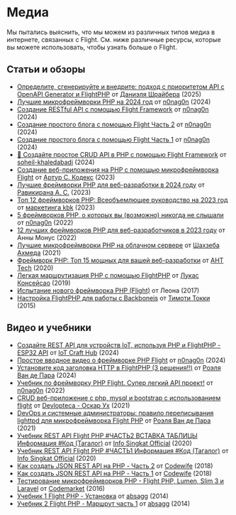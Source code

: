 # Медиа

Мы пытались выяснить, что мы можем из различных типов медиа в интернете, связанных с Flight. См. ниже различные ресурсы, которые вы можете использовать, чтобы узнать больше о Flight.

## Статьи и обзоры

- [Определите, сгенерируйте и внедрите: подход с приоритетом API с OpenAPI Generator и FlightPHP](https://dev.to/danielsc/define-generate-and-implement-an-api-first-approach-with-openapi-generator-and-flightphp-1fb3) от [Даниэля Шрайбера](https://github.com/daniel-sc) (2025)
- [Лучшие микрофреймворки PHP на 2024 год](https://dev.to/n0nag0n/best-php-micro-frameworks-for-2024-19h6) от [n0nag0n](https://github.com/n0nag0n) (2024)
- [Создание RESTful API с помощью Flight Framework](https://dev.to/n0nag0n/creating-a-restful-api-with-flight-framework-56lj) от [n0nag0n](https://github.com/n0nag0n) (2024)
- [Создание простого блога с помощью Flight Часть 2](https://dev.to/n0nag0n/building-a-simple-blog-with-flight-part-2-5acb) от [n0nag0n](https://github.com/n0nag0n) (2024)
- [Создание простого блога с помощью Flight Часть 1](https://dev.to/n0nag0n/building-a-simple-blog-with-flight-part-1-4ap8) от [n0nag0n](https://github.com/n0nag0n) (2024)
- [🚀 Создайте простое CRUD API в PHP с помощью Flight Framework](https://dev.to/soheilkhaledabadi/build-a-simple-crud-api-in-php-with-the-flight-framework-5fnk) от [soheil-khaledabadi](https://dev.to/soheilkhaledabadi) (2024)
- [Создание веб-приложения на PHP с помощью микрофреймворка Flight](https://reintech.io/blog/building-php-web-application-flight-micro-framework) от [Артур C. Кодекс](https://reintech.io/blog/author/arthur-c-codex) (2023)
- [Лучшие фреймворки PHP для веб-разработки в 2024 году](https://www.simplilearn.com/tutorials/php-tutorial/php-framework) от [Равикирана А. С.](https://www.simplilearn.com/tutorials/php-tutorial/php-framework) (2023)
- [Топ 12 фреймворков PHP: Всеобъемлющее руководство на 2023 год](https://marketingkbk1.medium.com/top-12-php-frameworks-a-comprehensive-guide-for-2023-73746e49a1dd) от [маркетинга kbk](https://marketingkbk1.medium.com/) (2023)
- [5 фреймворков PHP, о которых вы (возможно) никогда не слышали](https://dev.to/n0nag0n/5-php-frameworks-youve-probably-never-heard-of-3jc1) от [n0nag0n](https://github.com/n0nag0n) (2022)
- [12 лучших фреймворков PHP для веб-разработчиков в 2023 году](https://raygun.com/blog/top-php-frameworks/) от Анны Монус (2022)
- [Лучшие микрофреймворки PHP на облачном сервере](https://www.cloudways.com/blog/php-micro-framework/) от [Шахзеба Ахмеда](https://www.cloudways.com/blog/author/shahzebahmed/) (2021)
- [Фреймворк PHP: Топ 15 мощных для вашей веб-разработки](https://blog.arrowhitech.com/php-framework-top-15-powerful-ones-for-your-web-development-2020/) от [AHT Tech](https://blog.arrowhitech.com/author/aht-tech/) (2020)
- [Легкая маршрутизация PHP с помощью FlightPHP](https://lucasrconceicao.medium.com/easy-php-routing-with-flightphp-344a86a1a449) от [Лукас Консейсао](https://lucasrconceicao.medium.com/) (2019)
- [Испытание нового фреймворка PHP (Flight)](https://scaledimages.com/post/2017-09-20-trying-out-new-php-framework-flight/) от Леона (2017)
- [Настройка FlightPHP для работы с Backbonejs](https://timothytocci.com/category/flightphp/) от [Тимоти Токки](https://timothytocci.com/author/timothytocci/) (2015)

## Видео и учебники

- [Создайте REST API для устройств IoT, используя PHP и FlightPHP - ESP32 API](https://www.youtube.com/watch?v=VpsuaIH0EiU) от [IoT Craft Hub](https://www.youtube.com/@IoTCraftHub) (2024)
- [Простое вводное видео о фреймворке PHP Flight](https://www.youtube.com/watch?v=VCztp1QLC2c) от [n0nag0n](https://www.youtube.com/@n0nag0n) (2024)
- [Установите код заголовка HTTP в FlightPHP (3 решения!!)](https://www.youtube.com/watch?v=g1i0iy3LqKo) от [Роэля Ван де Пара](https://www.youtube.com/@RoelVandePaar) (2024)
- [Учебник по фреймворку PHP Flight. Супер легкий API проект!](https://www.youtube.com/watch?v=46WVlj1bXH0) от [n0nag0n](https://www.youtube.com/@n0nag0n) (2022)
- [CRUD веб-приложение с php, mysql и bootstrap с использованием flight](https://www.youtube.com/watch?v=WC7gxan2kHU) от [Devlopteca - Оскар Ух](https://www.youtube.com/@Develoteca) (2021)
- [DevOps и системные администраторы: правило переписывания lighttpd для микрофреймворка Flight PHP](https://www.youtube.com/watch?v=2_CVDbWKpJs) от [Роэля Ван де Пара](https://www.youtube.com/@RoelVandePaar) (2021)
- [Учебник REST API Flight PHP #ЧАСТЬ2 ВСТАВКА ТАБЛИЦЫ Информация #Код (Тагалог)](https://www.youtube.com/watch?v=PpfCZc_j17w) от [Info Singkat Official](https://www.youtube.com/@InfoSingkat) (2020)
- [Учебник REST API Flight PHP #ЧАСТЬ1 Информация #Код (Тагалог)](https://www.youtube.com/watch?v=-f1a1wIAbJo) от [Info Singkat Official](https://www.youtube.com/@InfoSingkat) (2020)
- [Как создать JSON REST API на PHP - Часть 2](https://www.youtube.com/watch?v=QmNWvdJ0-Fw) от [Codewife](https://www.youtube.com/@Codewife) (2018)
- [Как создать JSON REST API на PHP - Часть 1](https://www.youtube.com/watch?v=eyzd3orrUMs) от [Codewife](https://www.youtube.com/@Codewife) (2018)
- [Тестирование микрофреймворков PHP - Flight PHP, Lumen, Slim 3 и Laravel](https://www.youtube.com/watch?v=QRL1W4ofsqE) от [Codemarket](https://www.youtube.com/@Codemarket) (2016)
- [Учебник 1 Flight PHP - Установка](https://www.youtube.com/watch?v=0sfsQfingB8) от [absagg](https://www.youtube.com/@absagg) (2014)
- [Учебник 2 Flight PHP - Маршрут часть 1](https://www.youtube.com/watch?v=Rgmxy9w1MZI) от [absagg](https://www.youtube.com/@absagg) (2014)